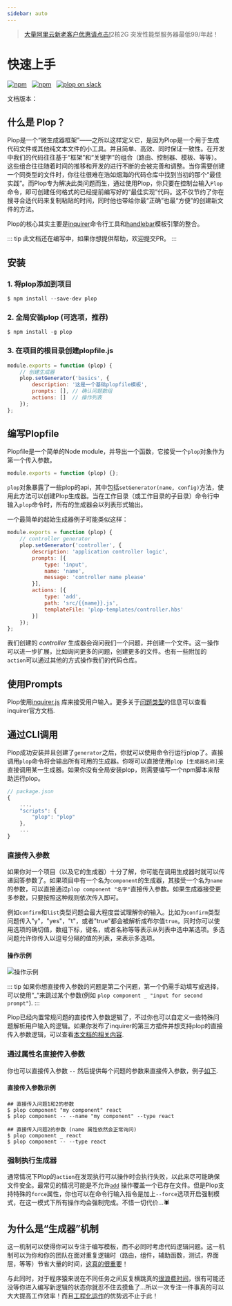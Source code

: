 ```yaml
---
sidebar: auto
---
```

>[大量阿里云新老客户优惠请点击!](https://promotion.aliyun.com/ntms/yunparter/invite.html?userCode=bl6ygqub)2核2G 突发性能型服务器最低99/年起！
# 快速上手
[![npm](https://img.shields.io/npm/dm/plop.svg)](https://www.npmjs.com/package/plop)
&nbsp;
[![npm](https://img.shields.io/npm/v/plop.svg)](https://www.npmjs.com/package/plop)
&nbsp;
[![plop on slack](https://img.shields.io/badge/slack-join%20workspace-green)](https://join.slack.com/t/plopjs/shared_invite/zt-ehh69el1-2_DjgZRuMbpC9RnEa4M8cA)

文档版本：<Badge type="tip" text="v2.7.4" vertical="middle" />

## 什么是 Plop？

Plop是一个“微生成器框架”——之所以这样定义它，是因为Plop是一个用于生成代码文件或其他纯文本文件的小工具。并且简单、高效、同时保证一致性。在开发中我们的代码往往基于“框架”和“关键字”的组合（路由、控制器、模板、等等）。这些组合往往随着时间的推移和开发的进行不断的会被完善和调整。当你需要创建一个同类型的文件时，你往往很难在浩如烟海的代码仓库中找到当初的那个“最佳实践”。而Plop专为解决此类问题而生，通过使用Plop，你只要在控制台输入`Plop`命令，即可创建任何格式的已经提前编写好的“最佳实现”代码。这不仅节约了你在搜寻合适代码来复制粘贴的时间，同时他也带给你最“正确”也最“方便”的创建新文件的方法。

Plop的核心其实主要是[inquirer](https://github.com/SBoudrias/Inquirer.js/)命令行工具和[handlebar](https://github.com/wycats/handlebars.js/)模板引擎的整合。

::: tip
此文档还在编写中，如果你想提供帮助，欢迎提交PR。
:::

## 安装

### 1. 将plop添加到项目
```
$ npm install --save-dev plop
```
### 2. 全局安装plop (可选项，推荐)
```
$ npm install -g plop
```
### 3. 在项目的根目录创建plopfile.js
``` javascript
module.exports = function (plop) {
	// 创建生成器
	plop.setGenerator('basics', {
		description: '这是一个基础plopfile模板',
		prompts: [], // 确认问题数组
		actions: []  // 操作列表
	});
};
```
## 编写Plopfile

Plopfile是一个简单的Node module，并导出一个函数，它接受一个`plop`对象作为第一个传入参数。

``` javascript
module.exports = function (plop) {};
```
`plop`对象暴露了一些plop的api，其中包括`setGenerator(name, config)`方法，使用此方法可以创建Plop生成器。当在工作目录（或工作目录的子目录）命令行中输入`plop`命令时，所有的生成器会以列表形式输出。

一个最简单的起始生成器例子可能类似这样：

``` javascript
module.exports = function (plop) {
	// controller generator
	plop.setGenerator('controller', {
		description: 'application controller logic',
		prompts: [{
			type: 'input',
			name: 'name',
			message: 'controller name please'
		}],
		actions: [{
			type: 'add',
			path: 'src/{{name}}.js',
			templateFile: 'plop-templates/controller.hbs'
		}]
	});
};
```
我们创建的 *controller* 生成器会询问我们一个问题，并创建一个文件。这一操作可以进一步扩展，比如询问更多的问题，创建更多的文件。也有一些附加的`action`可以通过其他的方式操作我们的代码仓库。


## 使用Prompts
Plop使用[inquirer.js](https://github.com/SBoudrias/Inquirer.js) 库来接受用户输入。更多关于[问题类型](https://github.com/SBoudrias/Inquirer.js/#prompt-types)的信息可以查看inquirer官方文档.

## 通过CLI调用

Plop成功安装并且创建了`generator`之后，你就可以使用命令行运行plop了。直接调用`plop`命令将会输出所有可用的生成器。你呀可以直接使用`plop [生成器名称]`来直接调用某一生成器。如果你没有全局安装plop，则需要编写一个npm脚本来帮助运行plop。


```javascript
// package.json
{
    ...,
    "scripts": {
        "plop": "plop"
    },
    ...
}
```

### 直接传入参数

如果你对一个项目（以及它的生成器）十分了解，你可能在调用生成器时就可以传递回答参数了。如果项目中有一个名为`component`的生成器，其接受一个名为`name`的参数，可以直接通过`plop component "名字"`直接传入参数。如果生成器接受更多参数，只要按照这种规则依次传入即可。

例如`confirm`和`list`类型问题会最大程度尝试理解你的输入。比如为`confirm`类型问题传入"y"，"yes"，"t"，或者"true"都会被解析成布尔值`true`。同时你可以使用选项的确切值，数组下标，键名，或者名称等等表示从列表中选中某选项。多选问题允许你传入以逗号分隔的值的列表，来表示多选项。

#### 操作示例

![操作示例](https://i.loli.net/2021/02/20/TIA8zUY5NSBurXs.gif)

::: tip
如果你想直接传入参数的问题是第二个问题，第一个仍需手动填写或选择，可以使用“\_“来跳过某个参数(例如 `plop component _ "input for second prompt"`).
:::

Plop已经内置常规问题的直接传入参数逻辑了，不过你也可以自定义一些特殊问题解析用户输入的逻辑。如果你发布了inquirer的第三方插件并想支持plop的直接传入参数逻辑，可以查看[本文档的相关内容](#3rd-party-prompt-bypass).

### 通过属性名直接传入参数
你也可以直接传入参数 `--` 然后提供每个问题的参数来直接传入参数，例子[如下](#直接传入参数示例).

#### 直接传入参数示例
```
## 直接传入问题1和2的参数
$ plop component "my component" react
$ plop component -- --name "my component" --type react

## 直接传入问题2的参数 (name 属性依然会正常询问)
$ plop component _ react
$ plop component -- --type react
```

### 强制执行生成器

通常情况下Plop的`action`在发现执行可以操作时会执行失败，以此来尽可能确保文件安全。最常见的情况可能是不允许[`add`](#add) 操作覆盖一个已存在文件。但是Plop支持特殊的`force`属性，你也可以在命令行输入指令是加上`--force`选项开启强制模式，在这一模式下所有操作均会强制完成。不惜一切代价...🕷

## 为什么是“生成器”机制

这一机制可以使得你可以专注于编写模板，而不必同时考虑代码逻辑问题。这一机制可以为你和你的团队在面对重复逻辑时（路由，组件，辅助函数，测试，界面层，等等）节省大量的时间，[这真的很重要](https://xkcd.com/1205/)！

与此同时，对于程序猿来说在不同任务之间反复横跳真的[很浪费时间](https://www.petrikainulainen.net/software-development/processes/the-cost-of-context-switching/)，很有可能还没等你进入编写新逻辑的状态你就忍不住去摸鱼了...所以一次专注一件事真的可以大大提高工作效率！而且[工程化运作](https://kentcdodds.com/blog/automation)的优势远不止于此！
